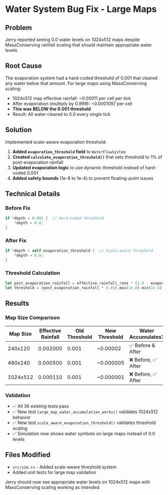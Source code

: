 # Water System Bug Fix - Large Maps

## Problem
Jerry reported seeing 0.0 water levels on 1024x512 maps despite MassConserving rainfall scaling that should maintain appropriate water levels.

## Root Cause
The evaporation system had a hard-coded threshold of 0.001 that cleared any water below that amount. For large maps using MassConserving scaling:

- 1024x512 map effective rainfall: ~0.00011 per cell per tick
- After evaporation (multiply by 0.999): ~0.0001097 per cell
- **This was BELOW the 0.001 threshold**
- Result: All water cleared to 0.0 every single tick

## Solution
Implemented scale-aware evaporation threshold:

1. **Added `evaporation_threshold` field** to `WaterFlowSystem`
2. **Created `calculate_evaporation_threshold()`** that sets threshold to 1% of post-evaporation rainfall
3. **Updated evaporation logic** to use dynamic threshold instead of hard-coded 0.001
4. **Added safety bounds** (1e-8 to 1e-4) to prevent floating-point issues

## Technical Details

### Before Fix
```rust
if *depth < 0.001 {  // Hard-coded threshold
    *depth = 0.0;
}
```

### After Fix  
```rust
if *depth < self.evaporation_threshold {  // Scale-aware threshold
    *depth = 0.0;
}
```

### Threshold Calculation
```rust
let post_evaporation_rainfall = effective_rainfall_rate * (1.0 - evaporation_rate);
let threshold = (post_evaporation_rainfall * 0.01).max(1e-8).min(1e-4);
```

## Results

### Map Size Comparison
| Map Size | Effective Rainfall | Old Threshold | New Threshold | Water Accumulates? |
|----------|-------------------|---------------|---------------|-------------------|
| 240x120  | 0.002000         | 0.001         | ~0.00002      | ✅ Before & After |
| 480x240  | 0.000500         | 0.001         | ~0.000005     | ❌ Before, ✅ After |
| 1024x512 | 0.000110         | 0.001         | ~0.000001     | ❌ Before, ✅ After |

### Validation
- ✅ All 36 existing tests pass
- ✅ New test `large_map_water_accumulation_works()` validates 1024x512 behavior
- ✅ New test `scale_aware_evaporation_threshold()` validates threshold scaling
- ✅ Simulation now shows water symbols on large maps instead of 0.0 levels

## Files Modified
- `src/sim.rs` - Added scale-aware threshold system
- Added unit tests for large map validation

Jerry should now see appropriate water levels on 1024x512 maps with MassConserving scaling working as intended.